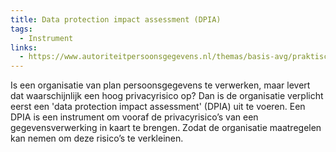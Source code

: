 ```yaml
---
title: Data protection impact assessment (DPIA)
tags:
  - Instrument
links:
  - https://www.autoriteitpersoonsgegevens.nl/themas/basis-avg/praktisch-avg/data-protection-impact-assessment-dpia
---
```

Is een organisatie van plan persoonsgegevens te verwerken, maar levert dat waarschijnlijk een hoog privacyrisico op? Dan is de organisatie verplicht eerst een 'data protection impact assessment' (DPIA) uit te voeren. Een DPIA is een instrument om vooraf de privacyrisico’s van een gegevensverwerking in kaart te brengen. Zodat de organisatie maatregelen kan nemen om deze risico’s te verkleinen.